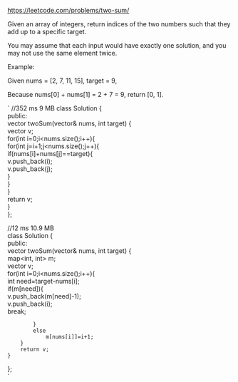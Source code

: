 <https://leetcode.com/problems/two-sum/>

Given an array of integers, return indices of the two numbers such that they add up to a specific target.

You may assume that each input would have exactly one solution, and you may not use the same element twice.

Example:

Given nums = [2, 7, 11, 15], target = 9,

Because nums[0] + nums[1] = 2 + 7 = 9,
return [0, 1].

`
//352 ms	9 MB
class Solution {  
public:  
    vector<int> twoSum(vector<int>& nums, int target) {  
        vector<int> v;  
        for(int i=0;i<nums.size();i++){  
            for(int j=i+1;j<nums.size();j++){  
                if(nums[i]+nums[j]==target){  
                    v.push_back(i);  
                    v.push_back(j);  
                }  
            }  
        }  
        return v;  
    }  
};  
  
//12 ms	10.9 MB  
class Solution {  
public:  
    vector<int> twoSum(vector<int>& nums, int target) {  
        map<int, int> m;  
        vector<int> v;  
        for(int i=0;i<nums.size();i++){  
            int need=target-nums[i];  
            if(m[need]){  
                v.push_back(m[need]-1);  
                v.push_back(i);  
                break;  
                
            }  
            else  
                m[nums[i]]=i+1;  
        }  
        return v;  
    }  
};  
`
